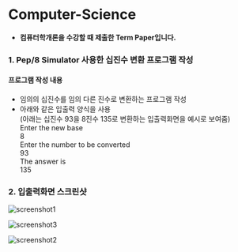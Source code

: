 # Computer-Science
- **컴퓨터학개론을 수강할 때 제출한 Term Paper입니다.**
### **1. Pep/8 Simulator 사용한 십진수 변환  프로그램 작성**
#### 프로그램 작성 내용
- 임의의 십진수를 임의 다른 진수로 변환하는 프로그램 작성
- 아래와 같은 입출력 양식을 사용
<br /> (아래는 십진수 93을 8진수 135로 변환하는 입출력화면을 예시로 보여줌)
<br /> Enter the new base
<br /> 8
<br /> Enter the number to be converted
<br /> 93
<br /> The answer is
<br /> 135
### **2. 입출력화면 스크린샷**
![screenshot1](https://user-images.githubusercontent.com/45061124/48912632-7d19bf80-eeb9-11e8-8576-b45fe846a2cb.jpg)

![screenshot3](https://user-images.githubusercontent.com/45061124/48912647-8571fa80-eeb9-11e8-830c-6fe8b7df19d5.jpg)

![screenshot2](https://user-images.githubusercontent.com/45061124/48912642-82770a00-eeb9-11e8-9497-ffa177973f9c.jpg)
